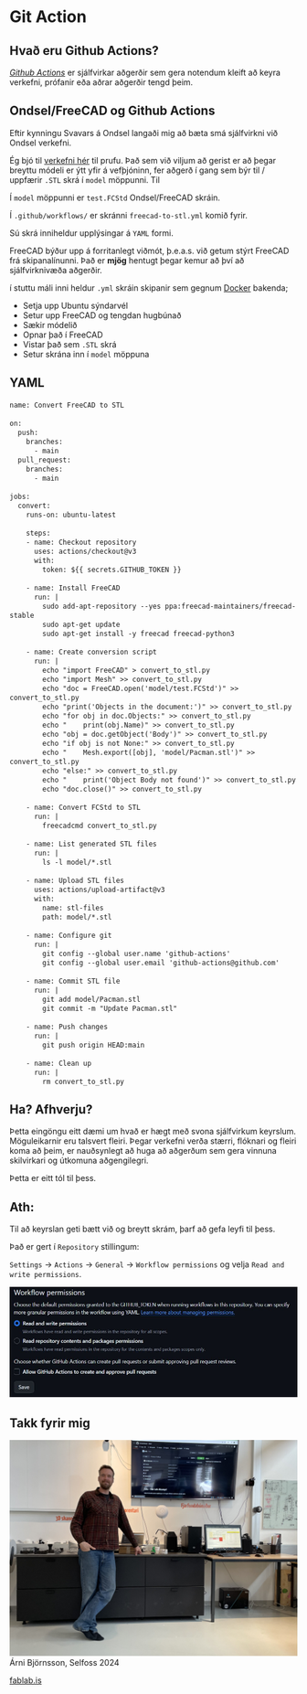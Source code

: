 # Git Action

## Hvað eru Github Actions?

[_Github Actions_](https://docs.github.com/en/actions) er sjálfvirkar aðgerðir sem gera notendum kleift að keyra verkefni, prófanir eða aðrar aðgerðir tengd þeim. 

## Ondsel/FreeCAD og Github Actions

Eftir kynningu Svavars á Ondsel langaði mig að bæta smá sjálfvirkni við Ondsel verkefni. 

Ég bjó til [verkefni hér](https://github.com/arnib13/ondselverkefni) til prufu. Það sem við viljum að gerist er að þegar breyttu módeli er ýtt yfir á vefþjóninn, fer aðgerð í gang sem býr til / uppfærir `.STL` skrá í `model`
 möppunni. Til 

Í `model` möppunni er `test.FCStd` Ondsel/FreeCAD skráin. 

Í `.github/workflows/` er skránni `freecad-to-stl.yml` komið fyrir. 

Sú skrá inniheldur upplýsingar á `YAML` formi.

FreeCAD býður upp á forritanlegt viðmót, þ.e.a.s. við getum stýrt FreeCAD frá skipanalínunni. Það er **mjög** hentugt þegar kemur að því að sjálfvirknivæða aðgerðir. 

í stuttu máli inni heldur `.yml` skráin skipanir sem gegnum [Docker](https://www.docker.com/)
 bakenda; 

- Setja upp Ubuntu sýndarvél
- Setur upp FreeCAD og tengdan hugbúnað
- Sækir módelið 
- Opnar það í FreeCAD
- Vistar það sem `.STL` skrá
- Setur skrána inn í `model` möppuna

## YAML

```
name: Convert FreeCAD to STL

on:
  push:
    branches:
      - main
  pull_request:
    branches:
      - main

jobs:
  convert:
    runs-on: ubuntu-latest

    steps:
    - name: Checkout repository
      uses: actions/checkout@v3
      with:
        token: ${{ secrets.GITHUB_TOKEN }}

    - name: Install FreeCAD
      run: |
        sudo add-apt-repository --yes ppa:freecad-maintainers/freecad-stable
        sudo apt-get update
        sudo apt-get install -y freecad freecad-python3

    - name: Create conversion script
      run: |
        echo "import FreeCAD" > convert_to_stl.py
        echo "import Mesh" >> convert_to_stl.py
        echo "doc = FreeCAD.open('model/test.FCStd')" >> convert_to_stl.py
        echo "print('Objects in the document:')" >> convert_to_stl.py
        echo "for obj in doc.Objects:" >> convert_to_stl.py
        echo "    print(obj.Name)" >> convert_to_stl.py
        echo "obj = doc.getObject('Body')" >> convert_to_stl.py
        echo "if obj is not None:" >> convert_to_stl.py
        echo "    Mesh.export([obj], 'model/Pacman.stl')" >> convert_to_stl.py
        echo "else:" >> convert_to_stl.py
        echo "    print('Object Body not found')" >> convert_to_stl.py
        echo "doc.close()" >> convert_to_stl.py

    - name: Convert FCStd to STL
      run: |
        freecadcmd convert_to_stl.py

    - name: List generated STL files
      run: |
        ls -l model/*.stl

    - name: Upload STL files
      uses: actions/upload-artifact@v3
      with:
        name: stl-files
        path: model/*.stl

    - name: Configure git
      run: |
        git config --global user.name 'github-actions'
        git config --global user.email 'github-actions@github.com'

    - name: Commit STL file
      run: |
        git add model/Pacman.stl
        git commit -m "Update Pacman.stl"

    - name: Push changes
      run: |
        git push origin HEAD:main

    - name: Clean up
      run: |
        rm convert_to_stl.py

```

## Ha? Afhverju?

Þetta eingöngu eitt dæmi um hvað er hægt með svona sjálfvirkum keyrslum. Möguleikarnir eru talsvert fleiri. Þegar verkefni verða stærri, flóknari og fleiri koma að þeim, er nauðsynlegt að huga að aðgerðum sem gera vinnuna skilvirkari og útkomuna aðgengilegri. 

Þetta er eitt tól til þess. 

## Ath: 

Til að keyrslan geti bætt við og breytt skrám, þarf að gefa leyfi til þess. 

Það er gert í `Repository` stillingum: 

`Settings` -> `Actions` -> `General` ->  `Workflow permissions` og velja `Read and write permissions`. 

![Workflow](../img/action/workflow.jpg)

## Takk fyrir mig

![Árni á sokkunum](../img/action/Arni_github.jpg)
Árni Björnsson, Selfoss 2024

[fablab.is](www.fablab.is)
